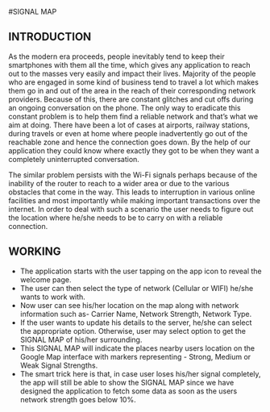 #SIGNAL MAP

## INTRODUCTION

As the modern era proceeds, people inevitably tend to keep their smartphones with them all the time, which gives any application to reach out to the masses very easily and impact their lives. Majority of the people who are engaged in some kind of business tend to travel a lot which makes them go in and out of the area in the reach of their corresponding network providers. Because of this, there are constant glitches and cut offs during an ongoing conversation on the phone. The only way to eradicate this constant problem is to help them find a reliable network and that’s what we aim at doing. There have been a lot of cases at airports, railway stations, during travels or even at home where people inadvertently go out of the reachable zone and hence the connection goes down. By the help of our application they could know where exactly they got to be when they want a completely uninterrupted conversation.

The similar problem persists with the Wi-Fi signals perhaps because of the inability of the router to reach to a wider area or due to the various obstacles that come in the way. This leads to interruption in various online facilities and most importantly while making important transactions over the internet. In order to deal with such a scenario the user needs to figure out the location where he/she needs to be to carry on with a reliable connection.


## WORKING

- The application starts with the user tapping on the app icon to reveal the welcome page. 
- The user can then select the type of network (Cellular or WIFI) he/she wants to work with. 
- Now user can see his/her location on the map along with network information such as- Carrier Name, Network Strength, Network Type.
- If the user wants to update his details to the server, he/she can select the appropriate option. Otherwise, user may select option to get the SIGNAL MAP of his/her surrounding. 
- This SIGNAL MAP will indicate the places nearby users location on the Google Map interface with markers representing - Strong, Medium or Weak Signal Strengths.
- The smart trick here is that, in case user loses his/her signal completely, the app will still be able to show the SIGNAL MAP since we have designed the application to fetch some data as soon as the users network strength goes below 10%. 
